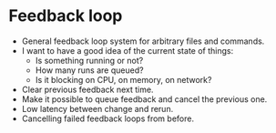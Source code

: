# Feedback loop

* General feedback loop system for arbitrary files and commands.
* I want to have a good idea of the current state of things:
  * Is something running or not?
  * How many runs are queued?
  * Is it blocking on CPU, on memory, on network?
* Clear previous feedback next time.
* Make it possible to queue feedback and cancel the previous one.
* Low latency between change and rerun.
* Cancelling failed feedback loops from before.
